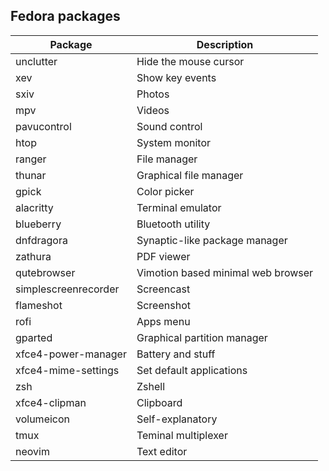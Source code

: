 ## Fedora packages

| Package               | Description                           |
|-----------------------|---------------------------------------|
| unclutter             | Hide the mouse cursor                 
| xev                   | Show key events
| sxiv                  | Photos
| mpv                   | Videos
| pavucontrol           | Sound control
| htop                  | System monitor
| ranger                | File manager
| thunar                | Graphical file manager
| gpick                 | Color picker
| alacritty             | Terminal emulator
| blueberry             | Bluetooth utility
| dnfdragora            | Synaptic-like package manager
| zathura               | PDF viewer
| qutebrowser           | Vimotion based minimal web browser
| simplescreenrecorder  | Screencast
| flameshot             | Screenshot
| rofi                  | Apps menu
| gparted               | Graphical partition manager
| xfce4-power-manager   | Battery and stuff
| xfce4-mime-settings   | Set default applications
| zsh                   | Zshell 
| xfce4-clipman         | Clipboard
| volumeicon            | Self-explanatory
| tmux                  | Teminal multiplexer
| neovim                | Text editor

